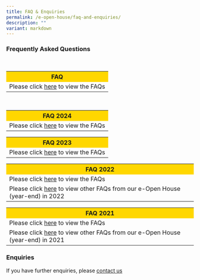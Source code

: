```yaml
---
title: FAQ & Enquiries
permalink: /e-open-house/faq-and-enquiries/
description: ""
variant: markdown
---
```

### Frequently Asked Questions
<br>
<table style="width:100%"><tbody><tr style="background-color:gold"><th>FAQ </th></tr><tr><td>Please click <a href="/files/FAQS\FAQs_e_Open_House.pdf">here</a> to view the FAQs</td></tr></tbody></table>

<br>
<table style="width:100%"><tbody><tr style="background-color:gold"><th>FAQ 2024</th></tr><tr><td>Please click <a href="/files/FAQS\FAQs_e_Open_House_2024.pdf">here</a> to view the FAQs</td></tr></tbody></table>

<table style="width:100%"><tbody><tr style="background-color:gold"><th>FAQ 2023</th></tr><tr><td>Please click <a href="/files/FAQS\faqs%20eopen%20house%202023.pdf">here</a> to view the FAQs</td></tr></tbody></table>
	
<table style="width:100%"><tbody><tr style="background-color:gold"><th>FAQ 2022</th></tr><tr><td>Please click <a href="/files/FAQs_e-Open%20House%202022Nov%20_9%20Nov%2022.pdf">here</a> to view the FAQs</td></tr>
<tr><td>Please click <a href="/files/FAQs%20from%20our%20e-Open%20House%20year-end%20in%202022.pdf">here</a> to view other FAQs from our e-Open House (year-end) in 2022</td></tr></tbody></table>

<table style="width:100%"><tbody><tr style="background-color:gold"><th>FAQ 2021</th></tr><tr><td>Please click <a href="/files/e-Open%20House%202021%20Nov_FAQs.pdf">here</a> to view the FAQs</td></tr>
<tr><td>Please click <a href="/files/e-Open%20House%202021%20Nov_Collated%20FAQs%20from%20online%20engagement%20session%2026%20Nov.pdf">here</a> to view other FAQs from our e-Open House (year-end) in 2021</td></tr></tbody></table>

###  Enquiries

If you have further enquiries, please [contact us](/contact-us/)